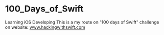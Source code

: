 # 100_Days_of_Swift

Learning iOS Developing
This is a my route on "100 days of Swift" challenge on website: www.hackingwithswift.com
